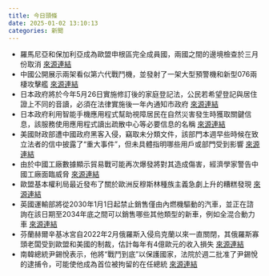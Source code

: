 ```yaml
---
title: 今日頭條
date: 2025-01-02 13:10:13
categories: 新聞            
---
```

- 羅馬尼亞和保加利亞成為歐盟申根區完全成員國，兩國之間的邊境檢查於三月份取消 [來源連結](https://www.japantimes.co.jp/news/2025/01/02/world/politics/romania-bulgaria-eu-schengen/)
- 中國公開展示兩架看似第六代戰鬥機，並發射了一架大型預警機和新型076兩棲攻擊艦 [來源連結](https://asiatimes.com/2025/01/chinas-mystery-warplanes-head-fake-or-another-sputnik-moment/)
- 日本政府將於今年5月26日實施修訂後的家庭登記法，公民若希望登記與居住證上不同的音讀，必須在法律實施後一年內通知市政府 [來源連結](https://www.japantimes.co.jp/news/2025/01/02/japan/society/phonetic-readings-family-registers/)
- 日本政府利用智能手機應用程式幫助視障居民在自然災害發生時獲取關鍵信息，該服務使用應用程式讀出疏散中心等必要信息的名稱 [來源連結](https://www.japantimes.co.jp/news/2025/01/02/japan/society/app-help-visually-impaired/)
- 美國財政部遭中國政府黑客入侵，竊取未分類文件，該部門本週早些時候在致立法者的信中披露了“重大事件”，但未具體指明哪些用戶或部門受到影響 [來源連結](https://www.theguardian.com/us-news/2025/jan/02/us-treasury-hack-china-sanctions-foreign-assets)
- 由於中國工廠數據顯示貿易戰可能再次爆發將對其造成傷害，經濟學家警告中國工廠面臨威脅 [來源連結](https://www.theguardian.com/business/live/2025/jan/02/chinese-factories-economists-warn-threat-trump-tariffs-new-year-2025-ftse-manufacturing-pound-sterling-business-live)
- 歐盟基本權利局最近發布了關於歐洲反穆斯林種族主義急劇上升的糟糕發現 [來源連結](https://www.theguardian.com/commentisfree/2025/jan/02/integrate-europe-muslims-islamophobic-west)
- 英國運輸部將從2030年1月1日起禁止銷售僅由內燃機驅動的汽車，並正在諮詢在該日期至2034年底之間可以銷售哪些其他類型的新車，例如全混合動力車 [來源連結](https://www.theguardian.com/business/2025/jan/02/uk-needs-to-ban-full-hybrid-cars-by-2030-or-face-net-zero-catastrophe)
- 芬蘭赫爾辛基冰宮自2022年2月俄羅斯入侵烏克蘭以來一直關閉，其俄羅斯寡頭老闆受到歐盟和美國的制裁，估計每年有4億歐元的收入損失 [來源連結](https://www.theguardian.com/world/2025/jan/02/helsinki-arena-russian-sanctions-reopen-spring-finnish)
- 南韓總統尹錫悅表示，他將“戰鬥到底”以保護國家，法院於週二批准了尹錫悅的逮捕令，可能使他成為首位被拘留的在任總統 [來源連結](https://www.theguardian.com/world/2025/jan/02/south-korea-impeachment-yoon-suk-yeol-vows-to-fight-until-end)



